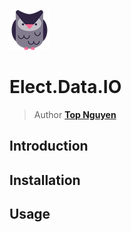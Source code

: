 ﻿![Logo](../../../Logo.png)
# Elect.Data.IO
> Author [**Top Nguyen**](http://topnguyen.net)

## Introduction

## Installation

## Usage
